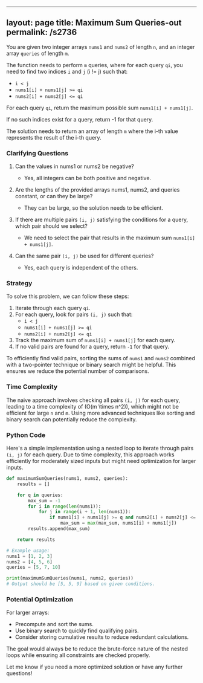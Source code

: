 
---
layout: page
title:  Maximum Sum Queries-out
permalink: /s2736
---

You are given two integer arrays `nums1` and `nums2` of length `n`, and an integer array `queries` of length `m`.

The function needs to perform `m` queries, where for each query `qi`, you need to find two indices `i` and `j` (i != j) such that:

- `i < j`
- `nums1[i] + nums1[j] >= qi`
- `nums2[i] + nums2[j] <= qi`

For each query `qi`, return the maximum possible sum `nums1[i] + nums1[j]`.

If no such indices exist for a query, return -1 for that query.

The solution needs to return an array of length `m` where the i-th value represents the result of the i-th query.

### Clarifying Questions

1. Can the values in nums1 or nums2 be negative?
   - Yes, all integers can be both positive and negative.
   
2. Are the lengths of the provided arrays nums1, nums2, and queries constant, or can they be large?
   - They can be large, so the solution needs to be efficient.

3. If there are multiple pairs `(i, j)` satisfying the conditions for a query, which pair should we select?
   - We need to select the pair that results in the maximum sum `nums1[i] + nums1[j]`.

4. Can the same pair `(i, j)` be used for different queries?
   - Yes, each query is independent of the others.

### Strategy

To solve this problem, we can follow these steps:
1. Iterate through each query `qi`.
2. For each query, look for pairs `(i, j)` such that:
   - `i < j`
   - `nums1[i] + nums1[j] >= qi`
   - `nums2[i] + nums2[j] <= qi`
3. Track the maximum sum of `nums1[i] + nums1[j]` for each query.
4. If no valid pairs are found for a query, return `-1` for that query.

To efficiently find valid pairs, sorting the sums of `nums1` and `nums2` combined with a two-pointer technique or binary search might be helpful. This ensures we reduce the potential number of comparisons.

### Time Complexity

The naive approach involves checking all pairs `(i, j)` for each query, leading to a time complexity of \(O(m \times n^2)\), which might not be efficient for large `n` and `m`. Using more advanced techniques like sorting and binary search can potentially reduce the complexity.


### Python Code

Here's a simple implementation using a nested loop to iterate through pairs `(i, j)` for each query. Due to time complexity, this approach works efficiently for moderately sized inputs but might need optimization for larger inputs.

```python
def maximumSumQueries(nums1, nums2, queries):
    results = []

    for q in queries:
        max_sum = -1
        for i in range(len(nums1)):
            for j in range(i + 1, len(nums1)):
                if nums1[i] + nums1[j] >= q and nums2[i] + nums2[j] <= q:
                    max_sum = max(max_sum, nums1[i] + nums1[j])
        results.append(max_sum)

    return results

# Example usage:
nums1 = [1, 2, 3]
nums2 = [4, 5, 6]
queries = [5, 7, 10]

print(maximumSumQueries(nums1, nums2, queries)) 
# Output should be [5, 5, 9] based on given conditions.
```

### Potential Optimization

For larger arrays:
- Precompute and sort the sums.
- Use binary search to quickly find qualifying pairs.
- Consider storing cumulative results to reduce redundant calculations.

The goal would always be to reduce the brute-force nature of the nested loops while ensuring all constraints are checked properly.

Let me know if you need a more optimized solution or have any further questions!